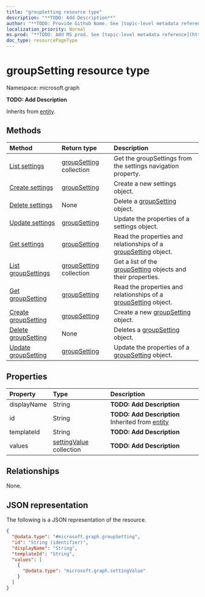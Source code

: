 ```yaml
---
title: "groupSetting resource type"
description: "**TODO: Add Description**"
author: "**TODO: Provide Github Name. See [topic-level metadata reference](https://msgo.azurewebsites.net/add/document/guidelines/metadata.html#topic-level-metadata)**"
localization_priority: Normal
ms.prod: "**TODO: Add MS prod. See [topic-level metadata reference](https://msgo.azurewebsites.net/add/document/guidelines/metadata.html#topic-level-metadata)**"
doc_type: resourcePageType
---
```


# groupSetting resource type


Namespace: microsoft.graph

**TODO: Add Description**


Inherits from [entity](../resources/entity.md).

## Methods
|Method|Return type|Description|
|:---|:---|:---|
|[List settings](../api/group-list-settings.md)|[groupSetting](../resources/groupsetting.md) collection|Get the groupSettings from the settings navigation property.|
|[Create settings](../api/group-post-settings.md)|[groupSetting](../resources/groupsetting.md)|Create a new settings object.|
|[Delete settings](../api/group-delete-settings.md)|None|Delete a [groupSetting](../resources/groupsetting.md) object.|
|[Update settings](../api/group-update-settings.md)|[groupSetting](../resources/groupsetting.md)|Update the properties of a settings object.|
|[Get settings](../api/group-get-groupsetting.md)|[groupSetting](../resources/groupsetting.md)|Read the properties and relationships of a [groupSetting](../resources/groupsetting.md) object.|
|[List groupSettings](../api/groupsetting-list.md)|[groupSetting](../resources/groupsetting.md) collection|Get a list of the [groupSetting](../resources/groupsetting.md) objects and their properties.|
|[Get groupSetting](../api/groupsetting-get.md)|[groupSetting](../resources/groupsetting.md)|Read the properties and relationships of a [groupSetting](../resources/groupsetting.md) object.|
|[Create groupSetting](../api/groupsetting-post-groupsettings.md)|[groupSetting](../resources/groupsetting.md)|Create a new [groupSetting](../resources/groupsetting.md) object.|
|[Delete groupSetting](../api/groupsetting-delete.md)|None|Deletes a [groupSetting](../resources/groupsetting.md) object.|
|[Update groupSetting](../api/groupsetting-update.md)|[groupSetting](../resources/groupsetting.md)|Update the properties of a [groupSetting](../resources/groupsetting.md) object.|

## Properties
|Property|Type|Description|
|:---|:---|:---|
|displayName|String|**TODO: Add Description**|
|id|String|**TODO: Add Description** Inherited from [entity](../resources/entity.md)|
|templateId|String|**TODO: Add Description**|
|values|[settingValue](../resources/settingvalue.md) collection|**TODO: Add Description**|

## Relationships
None.

## JSON representation
The following is a JSON representation of the resource.
<!-- {
  "blockType": "resource",
  "keyProperty": "id",
  "@odata.type": "microsoft.graph.groupSetting",
  "baseType": "microsoft.graph.entity",
  "openType": true
}
-->
``` json
{
  "@odata.type": "#microsoft.graph.groupSetting",
  "id": "String (identifier)",
  "displayName": "String",
  "templateId": "String",
  "values": [
    {
      "@odata.type": "microsoft.graph.settingValue"
    }
  ]
}
```

